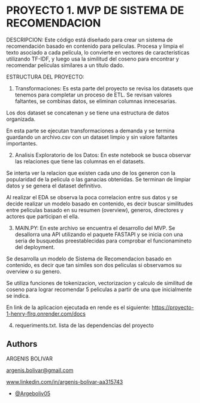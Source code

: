 
# PROYECTO 1. MVP DE SISTEMA DE RECOMENDACION

DESCRIPCION: Este código está diseñado para crear un sistema de recomendación basado en contenido para películas. Procesa y limpia el texto asociado a cada película, lo convierte en vectores de características utilizando TF-IDF, y luego usa la similitud del coseno para encontrar y recomendar películas similares a un título dado.

ESTRUCTURA DEL PROYECTO:

1. Transformaciones: Es esta parte del proyecto se revisa los datasets que tenemos para completar un proceso de ETL. Se revisan valores faltantes, se combinas datos, se eliminan columnas innecesarias. 

Los dos dataset se concatenan y se tiene una estructura de datos organizada.

En esta parte se ejecutan transformaciones a demanda y se termina guardando un archivo.csv con un dataset limpio y sin valore faltantes importantes.

2. Analisis Exploratorio de los Datos: En este notebook se busca observar las relaciones que tiene las columnas en el datasets.

Se interta ver la relacion que existen cada uno de los generon con la popularidad de la pelicula o las ganacias obtenidas. Se terminan de limpiar datos y se genera el dataset definitivo.

Al realizar el EDA se observa la poca correlacion entre sus datos y se decide realizar un modelo basado en contenido, es decir buscar similitudes entre peliculas basado en su resumen (overview), generos, directores y actores que participan el ella. 

3. MAIN.PY: En este archivo se encuentra el desarrollo del MVP. Se desallorra una API utilizando el paquete FASTAPI y se inicia con una seria de busquedas preestablecidas para comprobar el funcionamineto del deployment.

Se desarrolla un modelo de Sistema de Recomendacion basado en contenido, es decir que tan similes son dos peliculas si observamos su overview o su genero. 

Se utiliza funciones de tokenizacion, vectorizacion y calculo de similitud de coseno para lograr recomendar 5 peliculas a partir de una que inicialmente se indica. 

En link de la aplicacion ejecutada en rende es el siguiente:
https://proyecto-1-henry-flrq.onrender.com/docs

4. requeriments.txt. lista de las dependencias del proyecto

## Authors
ARGENIS BOLIVAR

argenis.bolivar@gmail.com

www.linkedin.com/in/argenis-bolivar-aa315743

- [@Argeboliv05](https://github.com/Argeboliv05)



